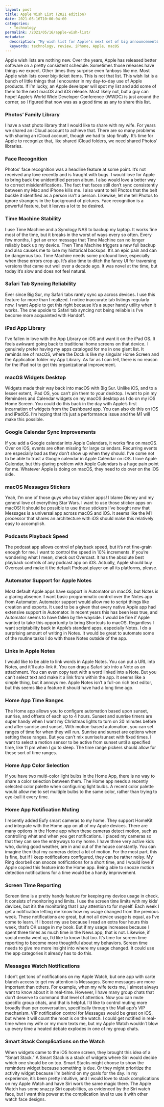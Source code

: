 ```yaml
---
layout: post
title: Apple Wish List (2021 edition)
date: 2021-05-16T10:00-04:00
categories:
  - Technology
permalink: /2021/05/16/apple-wish-list/
metadata:
  description: "My wish list for Apple's next set of big announcements (2021 edition)."
  keywords: technology, review, iPhone, Apple, macOS
---
```


Apple wish lists are nothing new. Over the years, Apple has released better software on a pretty consistent schedule. Sometimes those releases have things we expect. Other times they surprise even fanboys like me. Most Apple wish lists cover big-ticket items. This is not that list. This wish list is a bunch of little things that I encounter in my day-to-day use of Apple products. If I’m lucky, an Apple developer will spot my list and add some of them to the next macOS and iOS release. Most likely not, but a guy can hope! Apple’s World Wide Developer Conference (WWDC) is just around the corner, so I figured that now was as a good time as any to share this list.

<!-- excerpt -->

### Photos’ Family Library

I have a vast photo library that I would like to share with my wife. For years we shared an iCloud account to achieve that. There are so many problems with sharing an iCloud account, though we had to stop finally. It’s time for Apple to recognize that, like shared iCloud folders, we need shared Photos’ libraries.

### Face Recognition

Photos’ face recognition was a headline feature at some point. It’s not received any love recently and is fraught with bugs. I would love for Apple to bring back the unidentified person album. I also would love a better way to correct misidentifications. The fact that faces still don’t sync consistently between my Mac and iPhone kills me. I also want to tell Photos that the belt buckle it identified as a person isn’t a person. Likewise, let me tell Photos to ignore strangers in the background of pictures. Face recognition is a powerful feature, but it leaves a lot to be desired.

### Time Machine Stability

I use Time Machine and a Synology NAS to backup my laptop. It works fine most of the time, but it breaks in the worst of ways every so often. Every few months, I get an error message that Time Machine can no longer reliably back up my device. Then Time Machine triggers a new full backup and also causes me to lose my historical backups. It’s an epic pain and can be dangerous too. Time Machine needs some profound love, especially when these errors crop up. It’s also time to ditch the fancy UI for traversing versions that came out well over a decade ago. It was novel at the time, but today it’s slow and does not feel natural.

### Safari Tab Syncing Reliability

Ever since Big Sur, my Safari tabs rarely sync up across devices. I use this feature far more than I realized. I notice inaccurate tab listings regularly now. I want Apple to get this right because it’s a super handy utility when it works. The one upside to Safari tab syncing not being reliable is I’ve become more acquainted with Handoff.

### iPad App Library

I’ve fallen in love with the App Library on iOS and want it on the iPad OS. It feels awkward going back to traditional home screens on that device. I genuinely prefer having my apps cataloged for me in one giant list. It reminds me of macOS, where the Dock is like my singular Home Screen and the Application folder my App Library. As far as I can tell, there is no reason for the iPad not to get this organizational improvement.

### macOS Widgets Desktop

Widgets made their way back into macOS with Big Sur. Unlike iOS, and to a lesser extent, iPad OS, you can’t pin them to your desktop. I want to pin my Reminders and Calendar widgets on my macOS desktop as I do on my iOS Home Screen. You could do this back in the day with Apple’s first incarnation of widgets from the Dashboard app. You can also do this on iOS and iPadOS. I’m hoping that it’s just a performance issue and the M1 will make this possible.

### Google Calendar Sync Improvements

If you add a Google calendar into Apple Calendars, it works fine on macOS. Over on iOS, events are often missing for large calendars. Recurring events are especially bad as they don’t show up when they should. I’ve come not to be able to trust a Google calendar in Apple Calendar on iOS. I love Apple Calendar, but this glaring problem with Apple Calendars is a huge pain point for me. Whatever Apple is doing on macOS, they need to do over on the iOS side.

### macOS Messages Stickers

Yeah, I’m one of those guys who buy sticker apps! I blame Disney and my general love of everything Star Wars. I want to use those sticker apps on macOS! It should be possible to use those stickers I’ve bought now that Messages is a universal app across macOS and iOS. It seems like the M1 processor that shares an architecture with iOS should make this relatively easy to accomplish.

### Podcasts Playback Speed

The podcast app allows control of playback speed, but it’s not fine-grain enough for me. I want to control the speed in 10% increments. If you’re wondering what I mean, check out Overcast. It has the absolute best playback controls of any podcast app on iOS. Actually, Apple should buy Overcast and make it the default Podcast player on all its platforms, please.

### Automator Support for Apple Notes

Most default Apple apps have support in Automator on macOS, but Notes is a glaring absence. I want basic programmatic control over the Notes app from Automator. Automator support would allow me to script things like creation and exports. It used to be a given that every native Apple app had extensive support in Automator. In recent years this has been less true, and Automator seems to have fallen by the wayside. I would be fine if Apple wanted to take this opportunity to bring Shortcuts to macOS. Regardless I want scriptability back in Apple’s standard apps, especially Notes. I do a surprising amount of writing in Notes. It would be great to automate some of the routine tasks I do with those Notes outside of the app.

### Links in Apple Notes

I would like to be able to link words in Apple Notes. You can put a URL into Notes, and it’ll auto-link it. You can drag a Safari tab into a Note as an attachment. You can even copy text with a word linked into a Note. But you can’t select text and make it a link from within the app. It seems like a simple thing, but it annoys me. Apple Notes isn’t a full-on rich text editor, but this seems like a feature it should have had a long time ago.

### Home App Time Ranges

The Home app allows you to configure automation based upon sunset, sunrise, and offsets of each up to 4 hours. Sunset and sunrise timers are super handy when I want my Christmas lights to turn on 30 minutes before and after sunrise and sunset. With motion-based automation, you can set ranges of time for when they will run. Sunrise and sunset are options when setting these ranges. But you can’t mix sunrise/sunset with fixed times. I want to select a motion sensor to be active from sunset until a specified time, like 11 pm when I go to sleep. The time range pickers should allow for these sort of time ranges.

### Home App Color Selection

If you have two multi-color light bulbs in the Home App, there is no way to share a color selection between them. The Home app needs a recently selected color palette when configuring light bulbs. A recent color palette would allow me to set multiple bulbs to the same color, rather than trying to eye-ball it every time.

### Home App Notification Muting

I recently added Eufy smart cameras to my home. They support HomeKit and integrate with the Home app on all of my Apple devices. There are many options in the Home app when these cameras detect motion, such as controlling what and when you get notifications. I placed my cameras so that they can see the entryways to my home. I have three very active kids who, during good weather, are in and out of the house constantly. You can imagine then that my cameras detect a lot of motion. For the most part, this is fine, but if I keep notifications configured, they can be rather noisy. My Ring doorbell can snooze notifications for a short time, and I would love if Apple copied this feature into the Home app. Being able to snooze motion detection notifications for a time would be a handy improvement.

### Screen Time Reporting

Screen time is a pretty handy feature for keeping my device usage in check. It consists of monitoring and limits. I use the screen time limits with my kids’ devices, but it’s the monitoring that I pay attention to for myself. Each week I get a notification letting me know how my usage changed from the previous week. These notifications are great, but not all device usage is equal, as I’ve come to learn. If I boost my use because I read an extra four hours this week, that’s OK usage in my book. But if my usage increases because I spent three times as much time in the News app, that is not. Likewise, if social media went up, I’d like to know that too. It’s time for screen time reporting to become more thoughtful about my behaviors. Screen time needs to give me more insight into where my usage changed. It could use the app categories it already has to do this.

### Messages Watch Notifications

I don’t get tons of notifications on my Apple Watch, but one app with carte blanch access to get my attention is Messages. Some messages are more important than others. For example, when my wife texts me, I almost always want to know about it in real-time. However, I have many group chats that don’t deserve to command that level of attention. Now you can mute specific group chats, and that is helpful. I’d like to control muting more broadly than per conversation, specifically through the Mail app’s VIP mechanism. VIP notification control for Messages would be great on iOS, but where it will count the most is on the watch. I could get notified in real-time when my wife or my mom texts me, but my Apple Watch wouldn’t blow up every time a heated debate explodes in one of my group chats.

### Smart Stack Complications on the Watch

When widgets came to the iOS home screen, they brought this idea of a “Smart Stack.” A Smart Stack is a stack of widgets where Siri would decide which one should be on top. Smart Stacks might choose to show the reminders widget because something is due. Or they might prioritize the activity widget because I’m behind on my goals for the day. In my experience, it’s been pretty intuitive, and I would love to stack complications on my Apple Watch and have Siri work the same magic there. The Apple Watch has some snazzy Siri capabilities, as evidenced by the Siri watch face, but I want this power at the complication level to use it with other watch face designs.
